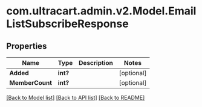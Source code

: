 # com.ultracart.admin.v2.Model.EmailListSubscribeResponse
## Properties

Name | Type | Description | Notes
------------ | ------------- | ------------- | -------------
**Added** | **int?** |  | [optional] 
**MemberCount** | **int?** |  | [optional] 


[[Back to Model list]](../README.md#documentation-for-models) [[Back to API list]](../README.md#documentation-for-api-endpoints) [[Back to README]](../README.md)

